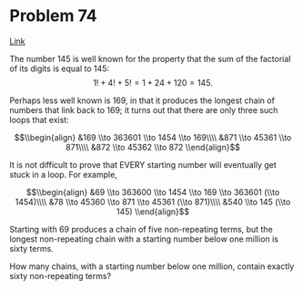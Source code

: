 # Problem 74

[Link](https://projecteuler.net/problem=74)

The number $145$ is well known for the property that the sum of the factorial of its digits is equal to $145$: $$1! + 4! + 5! = 1 + 24 + 120 = 145.$$

Perhaps less well known is $169$, in that it produces the longest chain of numbers that link back to $169$; it turns out that there are only three such loops that exist:

$$\\begin{align} &169 \\to 363601 \\to 1454 \\to 169\\\\ &871 \\to 45361 \\to 871\\\\ &872 \\to 45362 \\to 872 \\end{align}$$

It is not difficult to prove that EVERY starting number will eventually get stuck in a loop. For example,

$$\\begin{align} &69 \\to 363600 \\to 1454 \\to 169 \\to 363601 (\\to 1454)\\\\ &78 \\to 45360 \\to 871 \\to 45361 (\\to 871)\\\\ &540 \\to 145 (\\to 145) \\end{align}$$

Starting with $69$ produces a chain of five non-repeating terms, but the longest non-repeating chain with a starting number below one million is sixty terms.

How many chains, with a starting number below one million, contain exactly sixty non-repeating terms?
